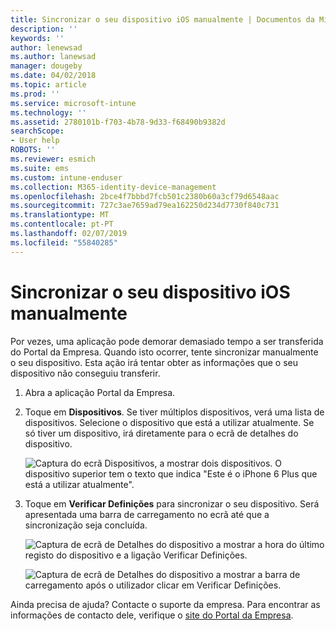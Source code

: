 ```yaml
---
title: Sincronizar o seu dispositivo iOS manualmente | Documentos da Microsoft
description: ''
keywords: ''
author: lenewsad
ms.author: lanewsad
manager: dougeby
ms.date: 04/02/2018
ms.topic: article
ms.prod: ''
ms.service: microsoft-intune
ms.technology: ''
ms.assetid: 2780101b-f703-4b78-9d33-f68490b9382d
searchScope:
- User help
ROBOTS: ''
ms.reviewer: esmich
ms.suite: ems
ms.custom: intune-enduser
ms.collection: M365-identity-device-management
ms.openlocfilehash: 2bce4f7bbbd7fcb501c2380b60a3cf79d6548aac
ms.sourcegitcommit: 727c3ae7659ad79ea162250d234d7730f840c731
ms.translationtype: MT
ms.contentlocale: pt-PT
ms.lasthandoff: 02/07/2019
ms.locfileid: "55840285"
---
```

# <a name="sync-your-ios-device-manually"></a>Sincronizar o seu dispositivo iOS manualmente

Por vezes, uma aplicação pode demorar demasiado tempo a ser transferida do Portal da Empresa. Quando isto ocorrer, tente sincronizar manualmente o seu dispositivo. Esta ação irá tentar obter as informações que o seu dispositivo não conseguiu transferir.

1. Abra a aplicação Portal da Empresa.

2. Toque em **Dispositivos**. Se tiver múltiplos dispositivos, verá uma lista de dispositivos. Selecione o dispositivo que está a utilizar atualmente. Se só tiver um dispositivo, irá diretamente para o ecrã de detalhes do dispositivo.

    ![Captura do ecrã Dispositivos, a mostrar dois dispositivos. O dispositivo superior tem o texto que indica "Este é o iPhone 6 Plus que está a utilizar atualmente".](/intune-user-help/media/ios_sync_1_CP_after_1804.png)

3. Toque em **Verificar Definições** para sincronizar o seu dispositivo. Será apresentada uma barra de carregamento no ecrã até que a sincronização seja concluída.

    ![Captura de ecrã de Detalhes do dispositivo a mostrar a hora do último registo do dispositivo e a ligação Verificar Definições.](/intune-user-help/media/ios_sync_2_CP_after_1804.png)  

   ![Captura de ecrã de Detalhes do dispositivo a mostrar a barra de carregamento após o utilizador clicar em Verificar Definições.](/intune-user-help/media/ios_sync_3_CP-after_1804.png)

Ainda precisa de ajuda? Contacte o suporte da empresa. Para encontrar as informações de contacto dele, verifique o [site do Portal da Empresa](https://go.microsoft.com/fwlink/?linkid=2010980).

